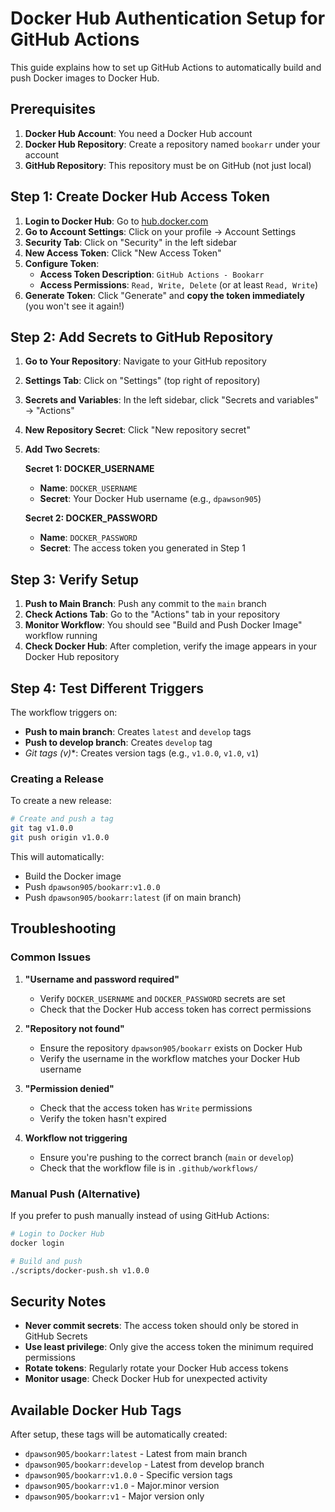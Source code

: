 # Docker Hub Authentication Setup for GitHub Actions

This guide explains how to set up GitHub Actions to automatically build and push Docker images to Docker Hub.

## Prerequisites

1. **Docker Hub Account**: You need a Docker Hub account
2. **Docker Hub Repository**: Create a repository named `bookarr` under your account
3. **GitHub Repository**: This repository must be on GitHub (not just local)

## Step 1: Create Docker Hub Access Token

1. **Login to Docker Hub**: Go to [hub.docker.com](https://hub.docker.com)
2. **Go to Account Settings**: Click on your profile → Account Settings
3. **Security Tab**: Click on "Security" in the left sidebar
4. **New Access Token**: Click "New Access Token"
5. **Configure Token**:
   - **Access Token Description**: `GitHub Actions - Bookarr`
   - **Access Permissions**: `Read, Write, Delete` (or at least `Read, Write`)
6. **Generate Token**: Click "Generate" and **copy the token immediately** (you won't see it again!)

## Step 2: Add Secrets to GitHub Repository

1. **Go to Your Repository**: Navigate to your GitHub repository
2. **Settings Tab**: Click on "Settings" (top right of repository)
3. **Secrets and Variables**: In the left sidebar, click "Secrets and variables" → "Actions"
4. **New Repository Secret**: Click "New repository secret"
5. **Add Two Secrets**:

   **Secret 1: DOCKER_USERNAME**
   - **Name**: `DOCKER_USERNAME`
   - **Secret**: Your Docker Hub username (e.g., `dpawson905`)

   **Secret 2: DOCKER_PASSWORD**
   - **Name**: `DOCKER_PASSWORD`
   - **Secret**: The access token you generated in Step 1

## Step 3: Verify Setup

1. **Push to Main Branch**: Push any commit to the `main` branch
2. **Check Actions Tab**: Go to the "Actions" tab in your repository
3. **Monitor Workflow**: You should see "Build and Push Docker Image" workflow running
4. **Check Docker Hub**: After completion, verify the image appears in your Docker Hub repository

## Step 4: Test Different Triggers

The workflow triggers on:
- **Push to main branch**: Creates `latest` and `develop` tags
- **Push to develop branch**: Creates `develop` tag
- **Git tags (v*)**: Creates version tags (e.g., `v1.0.0`, `v1.0`, `v1`)

### Creating a Release

To create a new release:

```bash
# Create and push a tag
git tag v1.0.0
git push origin v1.0.0
```

This will automatically:
- Build the Docker image
- Push `dpawson905/bookarr:v1.0.0`
- Push `dpawson905/bookarr:latest` (if on main branch)

## Troubleshooting

### Common Issues

1. **"Username and password required"**
   - Verify `DOCKER_USERNAME` and `DOCKER_PASSWORD` secrets are set
   - Check that the Docker Hub access token has correct permissions

2. **"Repository not found"**
   - Ensure the repository `dpawson905/bookarr` exists on Docker Hub
   - Verify the username in the workflow matches your Docker Hub username

3. **"Permission denied"**
   - Check that the access token has `Write` permissions
   - Verify the token hasn't expired

4. **Workflow not triggering**
   - Ensure you're pushing to the correct branch (`main` or `develop`)
   - Check that the workflow file is in `.github/workflows/`

### Manual Push (Alternative)

If you prefer to push manually instead of using GitHub Actions:

```bash
# Login to Docker Hub
docker login

# Build and push
./scripts/docker-push.sh v1.0.0
```

## Security Notes

- **Never commit secrets**: The access token should only be stored in GitHub Secrets
- **Use least privilege**: Only give the access token the minimum required permissions
- **Rotate tokens**: Regularly rotate your Docker Hub access tokens
- **Monitor usage**: Check Docker Hub for unexpected activity

## Available Docker Hub Tags

After setup, these tags will be automatically created:

- `dpawson905/bookarr:latest` - Latest from main branch
- `dpawson905/bookarr:develop` - Latest from develop branch  
- `dpawson905/bookarr:v1.0.0` - Specific version tags
- `dpawson905/bookarr:v1.0` - Major.minor version
- `dpawson905/bookarr:v1` - Major version only

